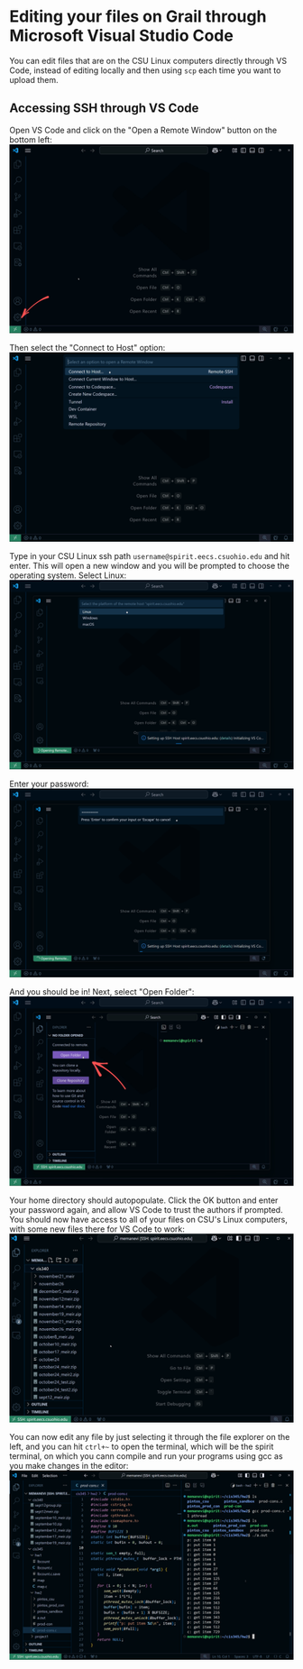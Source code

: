 # Editing your files on Grail through Microsoft Visual Studio Code

You can edit files that are on the CSU Linux computers directly through VS Code, instead of editing locally and then using `scp` each time you want to upload them.

## Accessing SSH through VS Code

Open VS Code and click on the "Open a Remote Window" button on the bottom left:
![vscode connect to remote](./images/ssh_vscode_1_connect.png)

Then select the "Connect to Host" option:
![vscode select ssh](./images/ssh_vscode_2_select_ssh.png)

Type in your CSU Linux ssh path `username@spirit.eecs.csuohio.edu` and hit enter.
This will open a new window and you will be prompted to choose the operating system. Select Linux:
![vscode select linux](./images/ssh_vscode_3_select_linux.png)

Enter your password:
![vscode ssh password](./images/ssh_vscode_4_psswrd.png)

And you should be in! Next, select "Open Folder":
![vscode open folder](./images/ssh_vscode_5_folder.png)

Your home directory should autopopulate. Click the OK button and enter your password again, and allow VS Code to trust the authors if prompted. You should now have access to all of your files on CSU's Linux computers, with some new files there for VS Code to work:
![vscode access to files](./images/ssh_vscode_6_access_to_files.png)

You can now edit any file by just selecting it through the file explorer on the left, and you can hit `ctrl+~` to open the terminal, which will be the spirit terminal, on which you cann compile and run your programs using gcc as you make changes in the editor:
![vscode final](./images/ssh_vscode_7_final.png)
